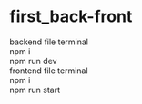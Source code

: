 # first_back-front

<div>backend file terminal</div>
<div>npm i</div>
<div>npm run dev</div>

<div>frontend file terminal</div>
<div>npm i</div>
<div>npm run start</div>

